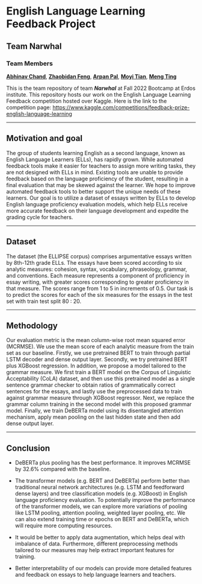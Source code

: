 # English Language Learning Feedback Project
## Team Narwhal
### Team Members

[**Abhinav Chand**](https://github.com/AImeetsAG),
[**Zhaobidan Feng**](https://github.com/AmyFengzhao), 
[**Arpan Pal**](https://github.com/arpan-pal), 
[**Moyi Tian**](https://github.com/Moyi-Tian), 
[**Meng Ting**](https://github.com/LineCCC)

This is the team repository of team **_Narwhal_** at Fall 2022 Bootcamp at Erdos institute. 
This repository hosts our work on the English Language Learning Feedback competition hosted over Kaggle.
Here is the link to the competition page: https://www.kaggle.com/competitions/feedback-prize-english-language-learning

---

## Motivation and goal

The group of students learning English as a second language, known as English Language Learners (ELLs), has rapidly grown. While automated feedback tools make it easier for teachers to assign more writing tasks, they are not designed with ELLs in mind. Existing tools are unable to provide feedback based on the language proficiency of the student, resulting in a final evaluation that may be skewed against the learner. We hope to improve automated feedback tools to better support the unique needs of these learners. Our goal is to utilize a dataset of essays written by ELLs to develop English language proficiency evaluation models, which help ELLs receive more accurate feedback on their language development and expedite the grading cycle for teachers.

---

## Dataset 

The dataset (the ELLIPSE corpus) comprises argumentative essays written by 8th-12th grade ELLs. The essays have been scored according to six analytic measures: cohesion, syntax, vocabulary, phraseology, grammar, and conventions. Each measure represents a component of proficiency in essay writing, with greater scores corresponding to greater proficiency in that measure. The scores range from 1 to 5 in increments of 0.5. Our task is to predict the scores for each of the six measures for the essays in the test set with train test split 80 : 20.

---

## Methodology

Our evaluation metric is the mean column-wise root mean squared error (MCRMSE). We use the mean score of each analytic measure from the train set as our baseline. Firstly, we use pretrained BERT to train through partial LSTM decoder and dense output layer. Secondly, we try pretrained BERT plus XGBoost regression. In addition, we propose a model tailored to the grammar measure. We first train a BERT model on the Corpus of Linguistic Acceptability (CoLA) dataset, and then use this pretrained model as a single sentence grammar checker to obtain ratios of grammatically correct sentences for the essays, and lastly use the preprocessed data to train against grammar measure through XGBoost regressor. Next, we replace the grammar column training in the second model with this proposed grammar model. Finally, we train DeBERTa model using its disentangled attention mechanism, apply mean pooling on the last hidden state and then add dense output layer.

---

## Conclusion

- DeBERTa plus pooling has the best performance. It improves MCRMSE by 32.6% compared with the baseline.

- The transformer models (e.g. BERT and DeBERTa) perform better than traditional neural network architectures (e.g. LSTM and feedforward dense layers) and tree classification models (e.g. XGBoost) in English language proficiency evaluation. To potentially improve the performance of the transformer models, we can explore more variations of pooling like LSTM pooling, attention pooling, weighted layer pooling, etc. We can also extend training time or epochs on BERT and DeBERTa, which will require more computing resources.

- It would be better to apply data augmentation, which helps deal with imbalance of data. Furthermore, different preprocessing methods tailored to our measures may help extract important features for training.

- Better interpretability of our models can provide more detailed features and feedback on essays to help language learners and teachers.
